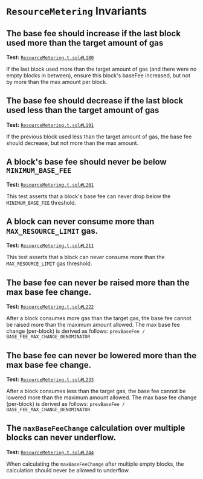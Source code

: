 # `ResourceMetering` Invariants

## The base fee should increase if the last block used more than the target amount of gas
**Test:** [`ResourceMetering.t.sol#L180`](../contracts/test/invariants/ResourceMetering.t.sol#L180)

If the last block used more than the target amount of gas (and there were no empty blocks in between), ensure this block's baseFee increased, but not by more than the max amount per block. 


## The base fee should decrease if the last block used less than the target amount of gas
**Test:** [`ResourceMetering.t.sol#L191`](../contracts/test/invariants/ResourceMetering.t.sol#L191)

If the previous block used less than the target amount of gas, the base fee should decrease, but not more than the max amount. 


## A block's base fee should never be below `MINIMUM_BASE_FEE`
**Test:** [`ResourceMetering.t.sol#L201`](../contracts/test/invariants/ResourceMetering.t.sol#L201)

This test asserts that a block's base fee can never drop below the `MINIMUM_BASE_FEE` threshold. 


## A block can never consume more than `MAX_RESOURCE_LIMIT` gas.
**Test:** [`ResourceMetering.t.sol#L211`](../contracts/test/invariants/ResourceMetering.t.sol#L211)

This test asserts that a block can never consume more than the `MAX_RESOURCE_LIMIT` gas threshold. 


## The base fee can never be raised more than the max base fee change.
**Test:** [`ResourceMetering.t.sol#L222`](../contracts/test/invariants/ResourceMetering.t.sol#L222)

After a block consumes more gas than the target gas, the base fee cannot be raised more than the maximum amount allowed. The max base fee change (per-block) is derived as follows: `prevBaseFee / BASE_FEE_MAX_CHANGE_DENOMINATOR` 


## The base fee can never be lowered more than the max base fee change.
**Test:** [`ResourceMetering.t.sol#L233`](../contracts/test/invariants/ResourceMetering.t.sol#L233)

After a block consumes less than the target gas, the base fee cannot be lowered more than the maximum amount allowed. The max base fee change (per-block) is derived as follows: `prevBaseFee / BASE_FEE_MAX_CHANGE_DENOMINATOR` 


## The `maxBaseFeeChange` calculation over multiple blocks can never underflow.
**Test:** [`ResourceMetering.t.sol#L244`](../contracts/test/invariants/ResourceMetering.t.sol#L244)

When calculating the `maxBaseFeeChange` after multiple empty blocks, the calculation should never be allowed to underflow. 
